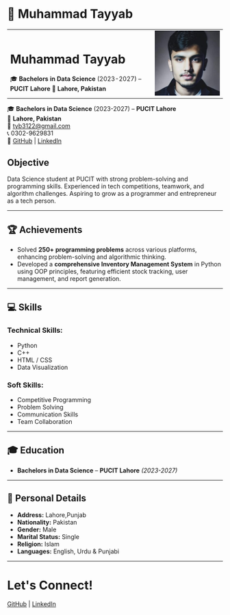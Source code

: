 # 💼 Muhammad Tayyab  

<table>
  <tr>
    <td>
      <h1>Muhammad Tayyab</h1>
      🎓 <strong>Bachelors in Data Science</strong> (2023-2027) – <strong>PUCIT Lahore</strong>  
      📍 <strong>Lahore, Pakistan</strong>
    </td>
    <td>
      <img src="https://github.com/tyb01/tyb01/blob/main/PROFILEPIC.jpg" width="350">
    </td>
  </tr>
</table>


🎓 **Bachelors in Data Science** (2023-2027) – **PUCIT Lahore**  
📍 **Lahore, Pakistan**  
📧 [tyb3122@gmail.com](mailto:tyb3122@gmail.com)  
📞 0302-9629831  
🔗 [GitHub](https://github.com/tyb01) | [LinkedIn](https://www.linkedin.com/in/muhammad-tayyab-42792a262/)  

## Objective  
Data Science student at PUCIT with strong problem-solving and programming skills. Experienced in tech competitions, teamwork, and algorithm challenges. Aspiring to grow as a programmer and entrepreneur as a tech person. 

---

## 🏆 Achievements  
- Solved **250+ programming problems** across various platforms, enhancing problem-solving and algorithmic thinking.  
- Developed a **comprehensive Inventory Management System** in Python using OOP principles, featuring efficient stock tracking, user management, and report generation.  

---

## 💻 Skills  
### **Technical Skills:**  
-  Python  
-  C++  
-  HTML / CSS  
-  Data Visualization

### **Soft Skills:**  
-  Competitive Programming  
-  Problem Solving  
-  Communication Skills  
-  Team Collaboration  

---

## 🎓 Education  
- **Bachelors in Data Science** – **PUCIT Lahore** *(2023-2027)*  

---

## 📌 Personal Details  
- **Address:** Lahore,Punjab 
- **Nationality:** Pakistan  
- **Gender:** Male  
- **Marital Status:** Single  
- **Religion:** Islam   
- **Languages:** English, Urdu & Punjabi  

---

# **Let's Connect!**  
[GitHub](https://github.com/tyb01) | [LinkedIn](https://www.linkedin.com/in/muhammad-tayyab-42792a262/)  

